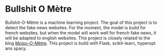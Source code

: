 # Bullshit O Mètre

Bullshit-O-Mètre is a machine learning project. The goal of this project is to detect the fake news websites. For the moment, the model is build for french websites, but when the model will work well for french fake news, it will be adapted to english websites. This project is closely related to the blog [Moiso-O-Mètre](https://moisi-o-metre.herokuapp.com/). This project is build with Flask, scikit-learn, hyperopt ans spacy.
